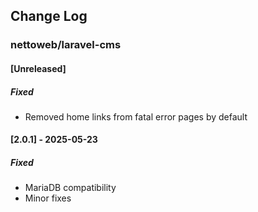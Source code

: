 ## Change Log

### nettoweb/laravel-cms

#### [Unreleased]

##### Fixed

- Removed home links from fatal error pages by default

#### [2.0.1] - 2025-05-23

##### Fixed

- MariaDB compatibility
- Minor fixes
